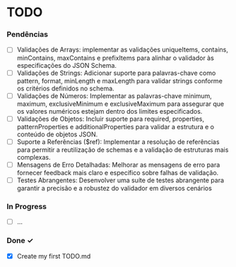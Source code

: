 # TODO

### Pendências

- [ ] Validações de Arrays: implementar as validações uniqueItems, contains, minContains, maxContains e prefixItems para alinhar o validador às especificações do JSON Schema.
- [ ] Validações de Strings: Adicionar suporte para palavras-chave como pattern, format, minLength e maxLength para validar strings conforme os critérios definidos no schema.
- [ ] Validações de Números: Implementar as palavras-chave minimum, maximum, exclusiveMinimum e exclusiveMaximum para assegurar que os valores numéricos estejam dentro dos limites especificados.
- [ ] Validações de Objetos: Incluir suporte para required, properties, patternProperties e additionalProperties para validar a estrutura e o conteúdo de objetos JSON.
- [ ] Suporte a Referências ($ref): Implementar a resolução de referências para permitir a reutilização de schemas e a validação de estruturas mais complexas.
- [ ] Mensagens de Erro Detalhadas: Melhorar as mensagens de erro para fornecer feedback mais claro e específico sobre falhas de validação.
- [ ] Testes Abrangentes: Desenvolver uma suíte de testes abrangente para garantir a precisão e a robustez do validador em diversos cenários

### In Progress

- [ ] ...

### Done ✓

- [x] Create my first TODO.md
